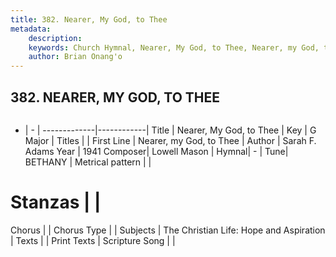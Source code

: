 ```yaml
---
title: 382. Nearer, My God, to Thee
metadata:
    description: 
    keywords: Church Hymnal, Nearer, My God, to Thee, Nearer, my God, to Thee, 
    author: Brian Onang'o
---
```



## 382. NEARER, MY GOD, TO THEE

```txt

```

- |   -  |
-------------|------------|
Title | Nearer, My God, to Thee |
Key | G Major |
Titles |  |
First Line | Nearer, my God, to Thee |
Author | Sarah F. Adams
Year | 1941
Composer| Lowell Mason |
Hymnal|  - |
Tune| BETHANY |
Metrical pattern | |
# Stanzas |  |
Chorus |  |
Chorus Type |  |
Subjects | The Christian Life: Hope and Aspiration |
Texts |  |
Print Texts | 
Scripture Song |  |
  
